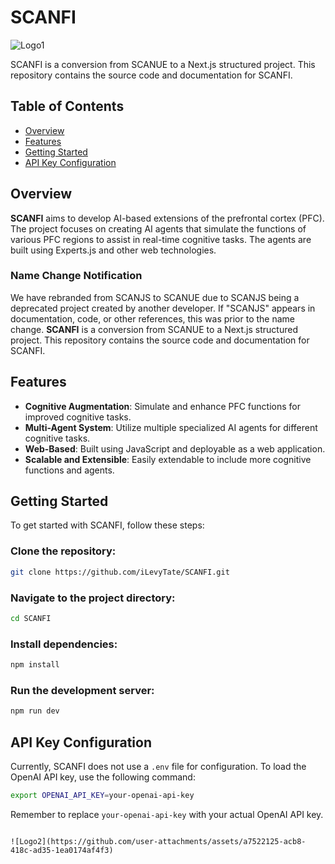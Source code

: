# SCANFI

![Logo1](https://github.com/user-attachments/assets/0f9ec808-2812-4934-93ea-42fcdb039be2)


SCANFI is a conversion from SCANUE to a Next.js structured project. This repository contains the source code and documentation for SCANFI.

## Table of Contents
- [Overview](#overview)
- [Features](#features)
- [Getting Started](#getting-started)
- [API Key Configuration](#api-key-configuration)

## Overview
**SCANFI** aims to develop AI-based extensions of the prefrontal cortex (PFC). The project focuses on creating AI agents that simulate the functions of various PFC regions to assist in real-time cognitive tasks. The agents are built using Experts.js and other web technologies.

### Name Change Notification
We have rebranded from SCANJS to SCANUE due to SCANJS being a deprecated project created by another developer. If "SCANJS" appears in documentation, code, or other references, this was prior to the name change. **SCANFI** is a conversion from SCANUE to a Next.js structured project. This repository contains the source code and documentation for SCANFI.

## Features
- **Cognitive Augmentation**: Simulate and enhance PFC functions for improved cognitive tasks.
- **Multi-Agent System**: Utilize multiple specialized AI agents for different cognitive tasks.
- **Web-Based**: Built using JavaScript and deployable as a web application.
- **Scalable and Extensible**: Easily extendable to include more cognitive functions and agents.

## Getting Started
To get started with SCANFI, follow these steps:

### Clone the repository:
```bash
git clone https://github.com/iLevyTate/SCANFI.git
```

### Navigate to the project directory:
```bash
cd SCANFI
```

### Install dependencies:
```bash
npm install
```

### Run the development server:
```bash
npm run dev
```

## API Key Configuration
Currently, SCANFI does not use a `.env` file for configuration. To load the OpenAI API key, use the following command:

```bash
export OPENAI_API_KEY=your-openai-api-key
```

Remember to replace `your-openai-api-key` with your actual OpenAI API key.
```

![Logo2](https://github.com/user-attachments/assets/a7522125-acb8-418c-ad35-1ea0174af4f3)
